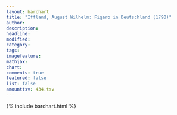 ```yaml
---
layout: barchart
title: "Iffland, August Wilhelm: Figaro in Deutschland (1790)"
author:
description:
headline:
modified:
category:
tags:
imagefeature: 
mathjax: 
chart: 
comments: true
featured: false
list: false
amounttsv: 434.tsv
---
```

{% include barchart.html %}
